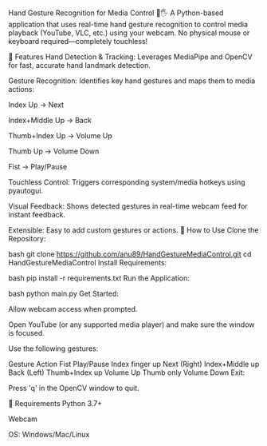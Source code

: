 Hand Gesture Recognition for Media Control 🎥🖐️
A Python-based application that uses real-time hand gesture recognition to control media playback (YouTube, VLC, etc.) using your webcam. No physical mouse or keyboard required—completely touchless!

🚀 Features
Hand Detection & Tracking: Leverages MediaPipe and OpenCV for fast, accurate hand landmark detection.

Gesture Recognition: Identifies key hand gestures and maps them to media actions:

Index Up → Next

Index+Middle Up → Back

Thumb+Index Up → Volume Up

Thumb Up → Volume Down

Fist → Play/Pause

Touchless Control: Triggers corresponding system/media hotkeys using pyautogui.

Visual Feedback: Shows detected gestures in real-time webcam feed for instant feedback.

Extensible: Easy to add custom gestures or actions.
📝 How to Use
Clone the Repository:

bash
git clone https://github.com/anu89/HandGestureMediaControl.git
cd HandGestureMediaControl
Install Requirements:

bash
pip install -r requirements.txt
Run the Application:

bash
python main.py
Get Started:

Allow webcam access when prompted.

Open YouTube (or any supported media player) and make sure the window is focused.

Use the following gestures:

Gesture	Action
Fist	Play/Pause
Index finger up	Next (Right)
Index+Middle up	Back (Left)
Thumb+Index up	Volume Up
Thumb only	Volume Down
Exit:

Press 'q' in the OpenCV window to quit.

📄 Requirements
Python 3.7+

Webcam

OS: Windows/Mac/Linux
